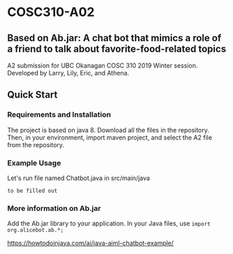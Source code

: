 # COSC310-A02

Based on Ab.jar: A chat bot that mimics a role of a friend to talk about favorite-food-related topics 
---
A2 submission for UBC Okanagan COSC 310 2019 Winter session. Developed by Larry, Lily, Eric, and Athena. 

## Quick Start

### Requirements and Installation

The project is based on java 8.
Download all the files in the repository. Then, in your environment, import maven project, and select the A2 file from the repository.

### Example Usage

Let's run file named Chatbot.java in src/main/java

``
to be filled out
``

### More information on Ab.jar

Add the Ab.jar library to your application. In your Java files, use
``
import org.alicebot.ab.*;
``

https://howtodoinjava.com/ai/java-aiml-chatbot-example/
